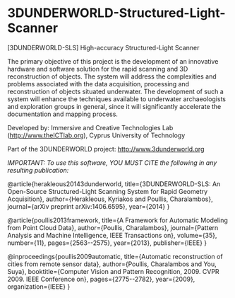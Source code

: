 3DUNDERWORLD-Structured-Light-Scanner
=====================================

[3DUNDERWORLD-SLS] High-accuracy Structured-Light Scanner

The primary objective of this project is the development of an innovative hardware and software solution for the rapid scanning and 3D reconstruction of objects. The system will address the complexities and problems associated with the data acquisition, processing and reconstruction of objects situated underwater. The development of such a system will enhance the techniques available to underwater archaeologists and exploration groups in general, since it will significantly accelerate the documentation and mapping process.

Developed by: Immersive and Creative Technologies Lab (http://www.theICTlab.org), Cyprus University of Technology

Part of the 3DUNDERWORLD project: http://www.3dunderworld.org


*IMPORTANT: To use this software, YOU MUST CITE the following in any resulting publication:*

@article{herakleous20143dunderworld,
  title={3DUNDERWORLD-SLS: An Open-Source Structured-Light Scanning System for Rapid Geometry Acquisition},
  author={Herakleous, Kyriakos and Poullis, Charalambos},
  journal={arXiv preprint arXiv:1406.6595},
  year={2014}
}

@article{poullis2013framework,
  title={A Framework for Automatic Modeling from Point Cloud Data},
  author={Poullis, Charalambos},
  journal={Pattern Analysis and Machine Intelligence, IEEE Transactions on},
  volume={35},
  number={11},
  pages={2563--2575},
  year={2013},
  publisher={IEEE}
}

@inproceedings{poullis2009automatic,
  title={Automatic reconstruction of cities from remote sensor data},
  author={Poullis, Charalambos and You, Suya},
  booktitle={Computer Vision and Pattern Recognition, 2009. CVPR 2009. IEEE Conference on},
  pages={2775--2782},
  year={2009},
  organization={IEEE}
}
